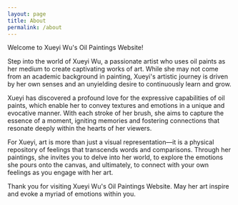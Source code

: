 ```yaml
---
layout: page
title: About
permalink: /about
---
```


Welcome to Xueyi Wu's Oil Paintings Website!

Step into the world of Xueyi Wu, a passionate artist who uses oil paints as her medium to create captivating works of art. While she may not come from an academic background in painting, Xueyi's artistic journey is driven by her own senses and an unyielding desire to continuously learn and grow.

Xueyi has discovered a profound love for the expressive capabilities of oil paints, which enable her to convey textures and emotions in a unique and evocative manner. With each stroke of her brush, she aims to capture the essence of a moment, igniting memories and fostering connections that resonate deeply within the hearts of her viewers.

For Xueyi, art is more than just a visual representation—it is a physical repository of feelings that transcends words and comparisons. Through her paintings, she invites you to delve into her world, to explore the emotions she pours onto the canvas, and ultimately, to connect with your own feelings as you engage with her art.

Thank you for visiting Xueyi Wu's Oil Paintings Website. May her art inspire and evoke a myriad of emotions within you.
